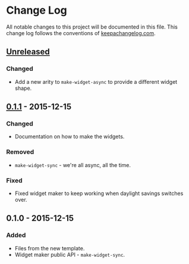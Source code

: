 # Change Log
All notable changes to this project will be documented in this file. This change log follows the conventions of [keepachangelog.com](http://keepachangelog.com/).

## [Unreleased][unreleased]
### Changed
- Add a new arity to `make-widget-async` to provide a different widget shape.

## [0.1.1] - 2015-12-15
### Changed
- Documentation on how to make the widgets.

### Removed
- `make-widget-sync` - we're all async, all the time.

### Fixed
- Fixed widget maker to keep working when daylight savings switches over.

## 0.1.0 - 2015-12-15
### Added
- Files from the new template.
- Widget maker public API - `make-widget-sync`.

[unreleased]: https://github.com/your-name/tictactoe/compare/0.1.1...HEAD
[0.1.1]: https://github.com/your-name/tictactoe/compare/0.1.0...0.1.1
